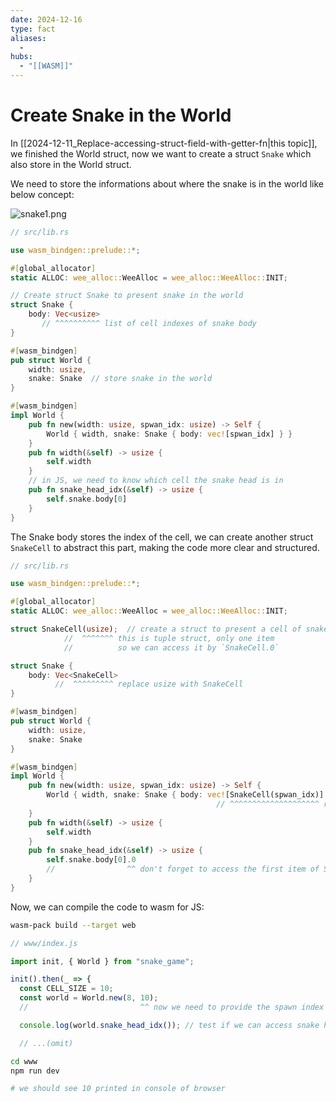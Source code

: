```yaml
---
date: 2024-12-16
type: fact
aliases:
  -
hubs:
  - "[[WASM]]"
---
```


# Create Snake in the World

In [[2024-12-11_Replace-accessing-struct-field-with-getter-fn|this topic]], we finished the World struct, now we want to create a struct `Snake` which also store in the World struct.

We need to store the informations about where the snake is in the world like below concept:

![snake1.png](../assets/imgs/snake1.png)


```rs
// src/lib.rs 

use wasm_bindgen::prelude::*;

#[global_allocator]
static ALLOC: wee_alloc::WeeAlloc = wee_alloc::WeeAlloc::INIT;

// Create struct Snake to present snake in the world
struct Snake {
    body: Vec<usize>
       // ^^^^^^^^^^ list of cell indexes of snake body
}

#[wasm_bindgen]
pub struct World {
    width: usize,
    snake: Snake  // store snake in the world
}

#[wasm_bindgen]
impl World {
    pub fn new(width: usize, spwan_idx: usize) -> Self {
        World { width, snake: Snake { body: vec![spwan_idx] } }
    }
    pub fn width(&self) -> usize {
        self.width
    }
    // in JS, we need to know which cell the snake head is in
    pub fn snake_head_idx(&self) -> usize {
        self.snake.body[0]
    }
}
```

The Snake body stores the index of the cell, we can create another struct `SnakeCell` to abstract this part, making the code more clear and structured.

```rs
// src/lib.rs

use wasm_bindgen::prelude::*;

#[global_allocator]
static ALLOC: wee_alloc::WeeAlloc = wee_alloc::WeeAlloc::INIT;

struct SnakeCell(usize);  // create a struct to present a cell of snake
            //  ^^^^^^^ this is tuple struct, only one item
            //          so we can access it by `SnakeCell.0`

struct Snake {
    body: Vec<SnakeCell>
          //  ^^^^^^^^^ replace usize with SnakeCell
}

#[wasm_bindgen]
pub struct World {
    width: usize,
    snake: Snake
}

#[wasm_bindgen]
impl World {
    pub fn new(width: usize, spwan_idx: usize) -> Self {
        World { width, snake: Snake { body: vec![SnakeCell(spwan_idx)] } }
                                              // ^^^^^^^^^^^^^^^^^^^^ replace spwan_idx with SnakeCell(spwan_idx)
    }
    pub fn width(&self) -> usize {
        self.width
    }
    pub fn snake_head_idx(&self) -> usize {
        self.snake.body[0].0
        //                ^^ don't forget to access the first item of SnakeCell
    }
}
```
Now, we can compile the code to wasm for JS:

```bash
wasm-pack build --target web
```

```js
// www/index.js

import init, { World } from "snake_game";

init().then(_ => {
  const CELL_SIZE = 10;
  const world = World.new(8, 10);
  //                         ^^ now we need to provide the spawn index for snake

  console.log(world.snake_head_idx()); // test if we can access snake head index

  // ...(omit)

```

```bash
cd www
npm run dev

# we should see 10 printed in console of browser

```
